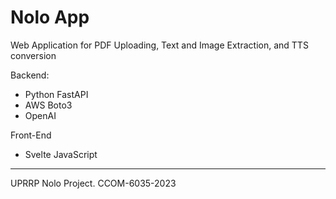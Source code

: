 # Nolo App

Web Application for PDF Uploading, Text and Image Extraction, and TTS conversion

Backend:

- Python FastAPI
- AWS Boto3
- OpenAI

Front-End

- Svelte JavaScript

---

UPRRP Nolo Project. CCOM-6035-2023
